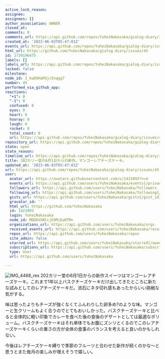 ```yaml
---
active_lock_reason: 
assignee: 
assignees: []
author_association: OWNER
closed_at: 
comments: 0
comments_url: https://api.github.com/repos/YuheiNakasaka/gialog-diary/issues/45/comments
created_at: '2023-06-03T05:47:01Z'
events_url: https://api.github.com/repos/YuheiNakasaka/gialog-diary/issues/45/events
html_url: https://github.com/YuheiNakasaka/gialog-diary/issues/45
id: 1739196475
labels: []
labels_url: https://api.github.com/repos/YuheiNakasaka/gialog-diary/issues/45/labels{/name}
locked: false
milestone: 
node_id: I_kwDOHaM3jc5nqgg7
number: 45
performed_via_github_app: 
reactions:
  "+1": 0
  "-1": 0
  confused: 0
  eyes: 0
  heart: 0
  hooray: 0
  laugh: 0
  rocket: 0
  total_count: 0
  url: https://api.github.com/repos/YuheiNakasaka/gialog-diary/issues/45/reactions
repository_url: https://api.github.com/repos/YuheiNakasaka/gialog-diary
state: open
state_reason: 
timeline_url: https://api.github.com/repos/YuheiNakasaka/gialog-diary/issues/45/timeline
title: 202カリー堂の6月1日からの新作。マンゴーレアチーズケーキ。
updated_at: '2023-06-03T05:47:01Z'
url: https://api.github.com/repos/YuheiNakasaka/gialog-diary/issues/45
user:
  avatar_url: https://avatars.githubusercontent.com/u/1421093?v=4
  events_url: https://api.github.com/users/YuheiNakasaka/events{/privacy}
  followers_url: https://api.github.com/users/YuheiNakasaka/followers
  following_url: https://api.github.com/users/YuheiNakasaka/following{/other_user}
  gists_url: https://api.github.com/users/YuheiNakasaka/gists{/gist_id}
  gravatar_id: ''
  html_url: https://github.com/YuheiNakasaka
  id: 1421093
  login: YuheiNakasaka
  node_id: MDQ6VXNlcjE0MjEwOTM=
  organizations_url: https://api.github.com/users/YuheiNakasaka/orgs
  received_events_url: https://api.github.com/users/YuheiNakasaka/received_events
  repos_url: https://api.github.com/users/YuheiNakasaka/repos
  site_admin: false
  starred_url: https://api.github.com/users/YuheiNakasaka/starred{/owner}{/repo}
  subscriptions_url: https://api.github.com/users/YuheiNakasaka/subscriptions
  type: User
  url: https://api.github.com/users/YuheiNakasaka

---
```

![IMG_4468_res](https://github.com/YuheiNakasaka/gialog-diary/assets/1421093/6ea7040a-e2eb-48fa-8332-26950410a5fe)
202カリー堂の6月1日からの新作スイーツはマンゴーレアチーズケーキ。これまで1年以上バスクチーズケーキだけ出してきたところに新たな試みとしてのレアチーズケーキだ。流石にネタ切れ感もあったからいい挑戦な気がする。

味は思ったよりもチーズが強くなくてふんわりした卵多め?のような味。マンゴーと生クリームもよく合うのでとてもおいしかった。バスクチーズケーキと比べると全体的に軽い印象でカレーを食べた後の食後のデザートとしては最適なボリューム。バスクチーズケーキはそれ単体でもお腹にズシリとくるのでこのレアチーズケーキくらいの重さの方が全体の食事のバランスを考えると良いのかもしれない。

今後はレアチーズケーキ縛りで季節のフルーツと合わせた新作が続くのかな〜と思うとまた毎月の楽しみが増えそうで嬉しい。